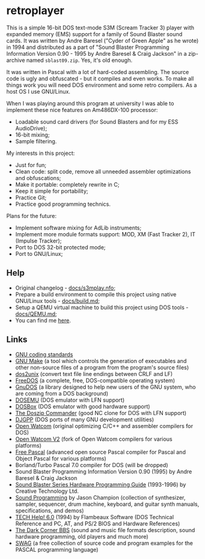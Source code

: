 # retroplayer

This is a simple 16-bit DOS text-mode S3M (Scream Tracker 3) player with expanded memory (EMS) support for a family of Sound Blaster sound cards. It was written by Andre Baresel ("Cyder of Green Apple" as he wrote) in 1994 and distributed as a part of "Sound Blaster Programming Information Version 0.90 - 1995 by Andre Baresel & Craig Jackson" in a zip-archive named `sblast09.zip`. Yes, it's old enough.

It was written in Pascal with a lot of hard-coded assembling. The source code is ugly and obfuscated - but it compiles and even works. To make all things work you will need DOS environment and some retro compilers. As a host OS I use GNU/Linux.

When I was playing around this program at university I was able to implement these nice features on Am486DX-100 processor:

* Loadable sound card drivers (for Sound Blasters and for my ESS AudioDrive);
* 16-bit mixing;
* Sample filtering.

My interests in this project:

* Just for fun;
* Clean code: split code, remove all unneeded assembler optimizations and obfuscations;
* Make it portable: completely rewrite in C;
* Keep it simple for portability;
* Practice Git;
* Practice good programming technics.

Plans for the future:

* Implement software mixing for AdLib instruments;
* Implement more module formats support: MOD, XM (Fast Tracker 2), IT (Impulse Tracker);
* Port to DOS 32-bit protected mode;
* Port to GNU/Linux;

## Help

* Original changelog - [docs/s3mplay.nfo](docs/s3mplay.nfo);
* Prepare a build environment to compile this project using native GNU/Linux tools - [docs/build.md](docs/build.md);
* Setup a QEMU virtual machine to build this project using DOS tools - [docs/QEMU.md](docs/QEMU.md);
* You can find me [here](https://taplink.cc/ivantat22).

## Links

* [GNU coding standards](https://www.gnu.org/prep/standards/)
* [GNU Make](https://www.gnu.org/software/make/) (a tool which controls the generation of executables and other non-source files of a program from the program's source files)
* [dos2unix](https://waterlan.home.xs4all.nl/dos2unix.html) (convert text file line endings between CRLF and LF)
* [FreeDOS](http://www.freedos.org/) (a complete, free, DOS-compatible operating system)
* [GnuDOS](https://www.gnu.org/software/gnudos/) (a library designed to help new users of the GNU system, who are coming from a DOS background)
* [DOSEMU](http://www.dosemu.org/) (DOS emulator with LFN support)
* [DOSBox](http://www.dosbox.com/) (DOS emulator with good hardware support)
* [The Doszip Commander](https://sourceforge.net/projects/doszip/) (good NC clone for DOS with LFN support)
* [DJGPP](http://www.delorie.com/djgpp/) (DOS ports of many GNU development utilities)
* [Open Watcom](http://www.openwatcom.org/) (original optimizing C/C++ and assembler compilers for DOS)
* [Open Watcom V2](https://github.com/open-watcom) (fork of Open Watcom compilers for various platforms)
* [Free Pascal](http://freepascal.org/) (advanced open source Pascal compiler for Pascal and Object Pascal for various platforms)
* Borland/Turbo Pascal 7.0 compiler for DOS (will be dropped)
* Sound Blaster Programming Information Version 0.90 (1995) by Andre Baresel & Craig Jackson
* [Sound Blaster Series Hardware Programming Guide](https://pdos.csail.mit.edu/6.828/2008/readings/hardware/SoundBlaster.pdf) (1993-1996) by Creative Technology Ltd.
* [Sound Programming](https://soundprogramming.net/) by Jason Champion (collection of synthesizer, sampler, sequencer, drum machine, keyboard, and guitar synth manuals, specifications, and demos)
* [TECH Help! 6.0](http://www.techhelpmanual.com/) (1994) by Flambeaux Software (DOS Technical Reference and PC, AT, and PS/2 BIOS and Hardware References)
* [The Dark Corner BBS](http://www.dcee.net/) (sound and music file formats description, sound hardware programming, old players and much more)
* [SWAG](http://www.retroarchive.org/swag/) (a free collection of source code and program examples for the PASCAL programming language)
